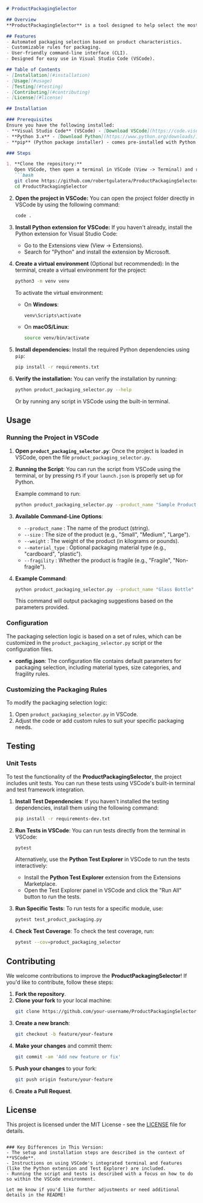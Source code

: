 ```markdown
# ProductPackagingSelector

## Overview
**ProductPackagingSelector** is a tool designed to help select the most appropriate packaging for products based on various parameters like size, weight, and fragility. This project is built to be easy to use and customize, and can be integrated with other workflows to automate packaging decisions.

## Features
- Automated packaging selection based on product characteristics.
- Customizable rules for packaging.
- User-friendly command-line interface (CLI).
- Designed for easy use in Visual Studio Code (VSCode).

## Table of Contents
- [Installation](#installation)
- [Usage](#usage)
- [Testing](#testing)
- [Contributing](#contributing)
- [License](#license)

## Installation

### Prerequisites
Ensure you have the following installed:
- **Visual Studio Code** (VSCode) - [Download VSCode](https://code.visualstudio.com/)
- **Python 3.x** - [Download Python](https://www.python.org/downloads/)
- **pip** (Python package installer) - comes pre-installed with Python.

### Steps

1. **Clone the repository:**
   Open VSCode, then open a terminal in VSCode (View -> Terminal) and run:
   ```bash
   git clone https://github.com/robertgulatera/ProductPackagingSelector.git
   cd ProductPackagingSelector
   ```

2. **Open the project in VSCode:**
   You can open the project folder directly in VSCode by using the following command:
   ```bash
   code .
   ```

3. **Install Python extension for VSCode:**
   If you haven't already, install the Python extension for Visual Studio Code:
   - Go to the Extensions view (View -> Extensions).
   - Search for "Python" and install the extension by Microsoft.

4. **Create a virtual environment** (Optional but recommended):
   In the terminal, create a virtual environment for the project:
   ```bash
   python3 -m venv venv
   ```

   To activate the virtual environment:
   - On **Windows**:
     ```bash
     venv\Scripts\activate
     ```
   - On **macOS/Linux**:
     ```bash
     source venv/bin/activate
     ```

5. **Install dependencies:**
   Install the required Python dependencies using `pip`:
   ```bash
   pip install -r requirements.txt
   ```

6. **Verify the installation:**
   You can verify the installation by running:
   ```bash
   python product_packaging_selector.py --help
   ```
   Or by running any script in VSCode using the built-in terminal.

## Usage

### Running the Project in VSCode

1. **Open `product_packaging_selector.py`**:
   Once the project is loaded in VSCode, open the file `product_packaging_selector.py`.

2. **Running the Script**:
   You can run the script from VSCode using the terminal, or by pressing `F5` if your `launch.json` is properly set up for Python.

   Example command to run:
   ```bash
   python product_packaging_selector.py --product_name "Sample Product" --size "Medium" --weight 1.5
   ```

3. **Available Command-Line Options**:
   - `--product_name` : The name of the product (string).
   - `--size` : The size of the product (e.g., "Small", "Medium", "Large").
   - `--weight` : The weight of the product (in kilograms or pounds).
   - `--material_type` : Optional packaging material type (e.g., "cardboard", "plastic").
   - `--fragility` : Whether the product is fragile (e.g., "Fragile", "Non-fragile").

4. **Example Command**:
   ```bash
   python product_packaging_selector.py --product_name "Glass Bottle" --size "Large" --weight 0.75 --fragility "Fragile"
   ```
   This command will output packaging suggestions based on the parameters provided.

### Configuration
The packaging selection logic is based on a set of rules, which can be customized in the `product_packaging_selector.py` script or the configuration files.

- **config.json**: The configuration file contains default parameters for packaging selection, including material types, size categories, and fragility rules.

### Customizing the Packaging Rules
To modify the packaging selection logic:
1. Open `product_packaging_selector.py` in VSCode.
2. Adjust the code or add custom rules to suit your specific packaging needs.

## Testing

### Unit Tests
To test the functionality of the **ProductPackagingSelector**, the project includes unit tests. You can run these tests using VSCode's built-in terminal and test framework integration.

1. **Install Test Dependencies**:
   If you haven't installed the testing dependencies, install them using the following command:
   ```bash
   pip install -r requirements-dev.txt
   ```

2. **Run Tests in VSCode**:
   You can run tests directly from the terminal in VSCode:
   ```bash
   pytest
   ```
   Alternatively, use the **Python Test Explorer** in VSCode to run the tests interactively:
   - Install the **Python Test Explorer** extension from the Extensions Marketplace.
   - Open the Test Explorer panel in VSCode and click the "Run All" button to run the tests.

3. **Run Specific Tests**:
   To run tests for a specific module, use:
   ```bash
   pytest test_product_packaging.py
   ```

4. **Check Test Coverage**:
   To check the test coverage, run:
   ```bash
   pytest --cov=product_packaging_selector
   ```

## Contributing
We welcome contributions to improve the **ProductPackagingSelector**! If you'd like to contribute, follow these steps:

1. **Fork the repository**.
2. **Clone your fork** to your local machine:
   ```bash
   git clone https://github.com/your-username/ProductPackagingSelector.git
   ```
3. **Create a new branch**:
   ```bash
   git checkout -b feature/your-feature
   ```
4. **Make your changes** and commit them:
   ```bash
   git commit -am 'Add new feature or fix'
   ```
5. **Push your changes** to your fork:
   ```bash
   git push origin feature/your-feature
   ```
6. **Create a Pull Request**.

## License
This project is licensed under the MIT License - see the [LICENSE](LICENSE) file for details.

```

### Key Differences in This Version:
- The setup and installation steps are described in the context of **VSCode**.
- Instructions on using VSCode's integrated terminal and features (like the Python extension and Test Explorer) are included.
- Running the script and tests is described with a focus on how to do so within the VSCode environment.

Let me know if you'd like further adjustments or need additional details in the README!
